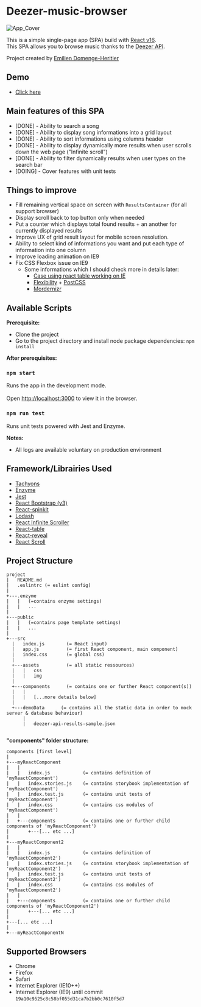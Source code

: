 
  
  
# Deezer-music-browser  
  
![App_Cover](https://image.ibb.co/bDmWx7/Screen_Shot_2018_04_02_at_8_00_05_PM.png)  
  
This is a simple single-page app (SPA) build with [React v16](https://reactjs.org/). <br> This SPA allows you to browse music thanks to the [Deezer API](https://developers.deezer.com/api).  
  
Project created by [Emilien Domenge-Heritier](http://www.domenge.fr/)  

## Demo  
  
- [Click here](https://deezer-music-browser.firebaseapp.com/)   
   
## Main features of this SPA  
  
 - [DONE] - Ability to search a song  
 - [DONE] - Ability to display song informations into a grid layout  
 - [DONE] - Ability to sort informations using columns header  
 - [DONE] - Ability to display dynamically more results when user scrolls down the web page ("Infinite scroll")  
 - [DONE] - Ability to filter dynamically results when user types on the search bar  
 - [DOING] - Cover features with unit tests  
  
## Things to improve  
  
 - Fill remaining vertical space on screen with `ResultsContainer` (for all support browser)  
 - Display scroll back to top button only when needed  
 - Put a counter which displays total found results  + an another for currently displayed results  
 - Improve UX of grid result layout for mobile screen resolution.  
 - Ability to select kind of informations you want and put each type of information into one column  
 - Improve loading animation on IE9  
 - Fix CSS Flexbox issue on IE9  
   - Some informations which I should check more in details later:  
      - [Case using react table working on IE](https://github.com/react-tools/react-table/issues/304)  
      - [Flexibility](https://github.com/jonathantneal/flexibility) + [PostCSS](https://github.com/postcss/postcss-js)  
      - [Mordernizr](https://github.com/modernizr/modernizr)  
  
  
  
## Available Scripts  
  
**Prerequisite:**  
 - Clone the project  
 - Go to the project directory and install node package dependencies: `npm install` 
  
**After prerequisites:**  
   
### `npm start`  
  
Runs the app in the development mode.<br>  
Open [http://localhost:3000](http://localhost:3000) to view it in the browser.  

### `npm run test`   

Runs unit tests powered with Jest and Enzyme. 
  
  
**Notes:**  
- All logs are available voluntary on production environment
  
  
## Framework/Librairies Used  
  
 - [Tachyons](https://github.com/tachyons-css/tachyons/)  
 - [Enzyme](https://github.com/airbnb/enzyme)  
 - [Jest](https://jestjs.io/)  
 - [React Bootstrap (v3)](https://react-bootstrap.github.io/)  
 - [React-spinkit](https://github.com/KyleAMathews/react-spinkit)  
 - [Lodash](https://lodash.com/)  
 - [React Infinite Scroller](https://github.com/CassetteRocks/react-infinite-scroller)  
 - [React-table](https://react-table.js.org/#/story/readme)  
 - [React-reveal](https://github.com/rnosov/react-reveal)  
 - [React Scroll](https://www.npmjs.com/package/react-scroll)  
 
 ## Project Structure
 
  ```
project
|   README.md
|   .eslintrc (= eslint config) 
|
+---.enzyme
|   |   (=contains enzyme settings)
|   |   ...
|
+---public
|   |   (=contains page template settings)
|   |   ...
|
+---src
    |   index.js        (= React input)
    |   app.js          (= first React component, main component)
    |   index.css       (= global css)
    |
    +---assets          (= all static ressources)
    |   |   css
    |   |   img
    |   
    +---components      (= contains one or further React component(s))
    |   |   
    |   |   [...more details below] 
    |   
    +---demoData      (= contains all the static data in order to mock server & database behaviour)
        |   
        |   deezer-api-results-sample.json
        
```
**"components" folder structure:**  
  ```
components [first level]
|   
+---myReactComponent
|   |   
|   |   index.js            (= contains definition of 'myReactComponent')
|   |   index.stories.js    (= contains storybook implementation of 'myReactComponent')
|   |   index.test.js       (= contains unit tests of 'myReactComponent')
|   |   index.css           (= contains css modules of 'myReactComponent')
|   |   
|   +---components          (= contains one or further child components of 'myReactComponent')
|       +---[... etc ...]
|
+---myReactComponent2
|   |   
|   |   index.js            (= contains definition of 'myReactComponent2')
|   |   index.stories.js    (= contains storybook implementation of 'myReactComponent2')
|   |   index.test.js       (= contains unit tests of 'myReactComponent2')
|   |   index.css           (= contains css modules of 'myReactComponent2')
|   |   
|   +---components          (= contains one or further child components of 'myReactComponent2')
|       +---[... etc ...]
|
+---[... etc ...]
|
+---myReactComponentN

```
  
## Supported Browsers  
  
 - Chrome  
 - Firefox  
 - Safari  
 - Internet Explorer (IE10++)  
 - Internet Explorer (IE9) until commit `19a10c9525c8c58bf055d31ca7b2bb0c7610f5d7`
